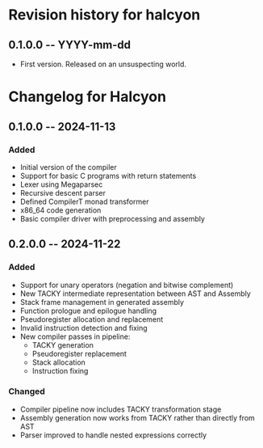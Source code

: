 # Revision history for halcyon

## 0.1.0.0 -- YYYY-mm-dd

* First version. Released on an unsuspecting world.
# Changelog for Halcyon

## 0.1.0.0 -- 2024-11-13

### Added
- Initial version of the compiler
- Support for basic C programs with return statements 
- Lexer using Megaparsec
- Recursive descent parser
- Defined CompilerT monad transformer
- x86_64 code generation
- Basic compiler driver with preprocessing and assembly

## 0.2.0.0 -- 2024-11-22

### Added
- Support for unary operators (negation and bitwise complement)
- New TACKY intermediate representation between AST and Assembly
- Stack frame management in generated assembly
- Function prologue and epilogue handling
- Pseudoregister allocation and replacement
- Invalid instruction detection and fixing
- New compiler passes in pipeline:
  - TACKY generation
  - Pseudoregister replacement
  - Stack allocation
  - Instruction fixing

### Changed
- Compiler pipeline now includes TACKY transformation stage
- Assembly generation now works from TACKY rather than directly from AST
- Parser improved to handle nested expressions correctly